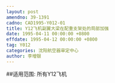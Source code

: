 ```yaml
---
layout: post
amendno: 39-1391
cadno: CAD1995-Y012-01
title: Y12飞机副翼大梁在配重支架处的局部加强
date: 1995-04-11 00:00:00 +0800
effdate: 1995-04-12 00:00:00 +0800
tag: Y012
categories: 沈阳航空器审定中心
author: 李增银
---
```


##适用范围:
所有Y12飞机

